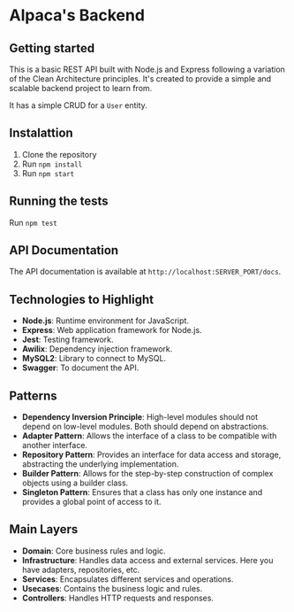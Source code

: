 # Alpaca's Backend

## Getting started

This is a basic REST API built with Node.js and Express following a variation of the Clean Architecture principles. It's created to provide a simple and scalable backend project to learn from.

It has a simple CRUD for a `User` entity.

## Instalattion

1. Clone the repository
2. Run `npm install`
3. Run `npm start`

## Running the tests

Run `npm test`

## API Documentation

The API documentation is available at `http://localhost:SERVER_PORT/docs`.

## Technologies to Highlight

- **Node.js**: Runtime environment for JavaScript.
- **Express**: Web application framework for Node.js.
- **Jest**: Testing framework.
- **Awilix**: Dependency injection framework.
- **MySQL2**: Library to connect to MySQL.
- **Swagger**: To document the API.

## Patterns

- **Dependency Inversion Principle**: High-level modules should not depend on low-level modules. Both should depend on abstractions.
- **Adapter Pattern**: Allows the interface of a class to be compatible with another interface.
- **Repository Pattern**: Provides an interface for data access and storage, abstracting the underlying implementation.
- **Builder Pattern**: Allows for the step-by-step construction of complex objects using a builder class.
- **Singleton Pattern**: Ensures that a class has only one instance and provides a global point of access to it.

## Main Layers
- **Domain**: Core business rules and logic.
- **Infrastructure**: Handles data access and external services. Here you have adapters, repositories, etc.
- **Services**: Encapsulates different services and operations.
- **Usecases**: Contains the business logic and rules.
- **Controllers**: Handles HTTP requests and responses.
